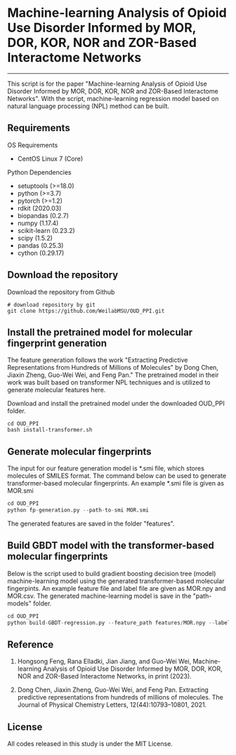 # Machine-learning Analysis of Opioid Use Disorder Informed by MOR, DOR, KOR, NOR and ZOR-Based Interactome Networks

---
This script is for the paper "Machine-learning Analysis of Opioid Use Disorder Informed by MOR, DOR, KOR, NOR and ZOR-Based Interactome Networks". With the script, machine-learning regression model based on natural language processing (NPL) method can be built.

## Requirements

OS Requirements
- CentOS Linux 7 (Core)

Python Dependencies
- setuptools (>=18.0)
- python (>=3.7)
- pytorch (>=1.2)
- rdkit (2020.03)
- biopandas (0.2.7)
- numpy (1.17.4)
- scikit-learn (0.23.2)
- scipy (1.5.2)
- pandas (0.25.3)
- cython (0.29.17)


## Download the repository
Download the repository from Github
```shell
# download repository by git
git clone https://github.com/WeilabMSU/OUD_PPI.git
```
## Install the pretrained model for molecular fingerprint generation

The feature generation follows the work "Extracting Predictive Representations from Hundreds of Millions of Molecules" by Dong Chen, Jiaxin Zheng, Guo-Wei Wei, and Feng Pan." The pretrained model in their work was built based on transformer NPL techniques and is utilized to generate molecular features here.

Download and install the pretrained model under the downloaded OUD_PPI folder.

```shell
cd OUD_PPI
bash install-transformer.sh
```

## Generate molecular fingerprints
The input for our feature generation model is *.smi file, which stores molecules of SMILES format. The command below can be used to generate transformer-based molecular fingerprints. An example *.smi file is given as MOR.smi

```python
cd OUD_PPI
python fp-generation.py --path-to-smi MOR.smi
```
The generated features are saved in the folder "features".

## Build GBDT model with the transformer-based molecular fingerprints
Below is the script used to build gradient boosting decision tree (model) machine-learning model using the generated transformer-based molecular fingerpints. An example feature file and label file are given as MOR.npy and MOR.csv. The generated machine-learning model is save in the "path-models" folder.

```python
cd OUD_PPI
python build-GBDT-regression.py --feature_path features/MOR.npy --label_path MOR.csv --save_model_name MOR
```

## Reference

1. Hongsong Feng, Rana Elladki, Jian Jiang, and Guo-Wei Wei, Machine-learning Analysis of Opioid Use Disorder Informed by MOR, DOR, KOR, NOR and ZOR-Based Interactome Networks, in print (2023).

2. Dong Chen, Jiaxin Zheng, Guo-Wei Wei, and Feng Pan. Extracting predictive representations from
hundreds of millions of molecules. The Journal of Physical Chemistry Letters, 12(44):10793–10801, 2021.

## License
All codes released in this study is under the MIT License.
